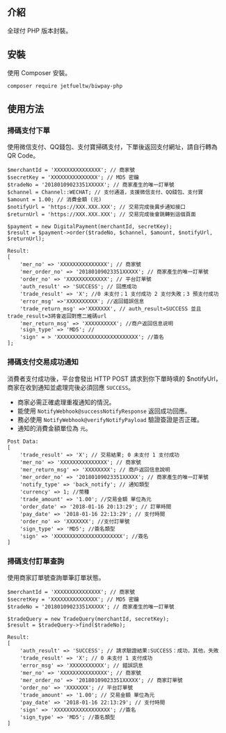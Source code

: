 ## 介紹

全球付 PHP 版本封裝。

## 安裝

使用 Composer 安裝。

```
composer require jetfueltw/biwpay-php
```

## 使用方法

### 掃碼支付下單

使用微信支付、QQ錢包、支付寶掃碼支付，下單後返回支付網址，請自行轉為 QR Code。


```
$merchantId = 'XXXXXXXXXXXXXXX'; // 商家號
$secretKey = 'XXXXXXXXXXXXXXX'; // MD5 密鑰
$tradeNo = '20180109023351XXXXX'; // 商家產生的唯一訂單號
$channel = Channel::WECHAT; // 支付通道，支援微信支付、QQ錢包、支付寶
$amount = 1.00; // 消費金額 (元)
$notifyUrl = 'https://XXX.XXX.XXX'; // 交易完成後異步通知接口
$returnUrl = 'https://XXX.XXX.XXX'; // 交易完成後會跳轉到這個頁面
```
```
$payment = new DigitalPayment(merchantId, secretKey);
$result = $payment->order($tradeNo, $channel, $amount, $notifyUrl, $returnUrl);
```
```
Result:
[
    'mer_no' => 'XXXXXXXXXXXXXXX'; // 商家號
    'mer_order_no' => '20180109023351XXXXX'; // 商家產生的唯一訂單號
    'order_no' => 'XXXXXXXXXXXXX'; // 平台訂單號
    'auth_result' => 'SUCCESS'; // 回應成功
    'trade_result' => 'X'; //0 未支付；1 支付成功 2 支付失敗；3 預支付成功
    'error_msg' =>'XXXXXXXXXX'; //返回錯誤信息
    'trade_return_msg' =>'XXXXXXX', // auth_result=SUCCESS 並且 trade_result=3將會返回對應二維碼url
    'mer_return_msg' => 'XXXXXXXXXX'; //商户返回信息说明
    'sign_type' => 'MD5'; //
    'sign' = > 'XXXXXXXXXXXXXXXXXXXXXXXXXX'; //簽名
];
```

### 掃碼支付交易成功通知

消費者支付成功後，平台會發出 HTTP POST 請求到你下單時填的 $notifyUrl，商家在收到通知並處理完後必須回應 `SUCCESS`。

* 商家必需正確處理重複通知的情況。
* 能使用 `NotifyWebhook@successNotifyResponse` 返回成功回應。  
* 務必使用 `NotifyWebhook@verifyNotifyPayload` 驗證簽證是否正確。
* 通知的消費金額單位為 `元`。 

```
Post Data: 
[
    'trade_result' => 'X'; // 交易結果; 0 未支付 1 支付成功
    'mer_no' => 'XXXXXXXXXXXXXXX'; // 商家號 
    'mer_return_msg' => 'XXXXXXXX'; // 商戶返回信息說明
    'mer_order_no' => '20180109023351XXXXX'; // 商家產生的唯一訂單號
    'notify_type' => 'back_notify'; // 通知類型
    'currency' => 1; //幣種
    'trade_amount' => '1.00'; //交易金額 單位為元
    'order_date' => '2018-01-16 20:13:29'; // 訂單時間
    'pay_date' => '2018-01-16 22:13:29'; // 支付時間
    'order_no' => 'XXXXXXX'; //支付訂單號
    'sign_type' => 'MD5'; //簽名類型
    'sign' => 'XXXXXXXXXXXXXXXXXXXXXX'; //簽名 
]
```

### 掃碼支付訂單查詢

使用商家訂單號查詢單筆訂單狀態。

```
$merchantId = 'XXXXXXXXXXXXXXX'; // 商家號
$secretKey = 'XXXXXXXXXXXXXXX'; // MD5 密鑰
$tradeNo = '20180109023351XXXXX'; // 商家產生的唯一訂單號

```
```
$tradeQuery = new TradeQuery(merchantId, secretKey);
$result = $tradeQuery->find($tradeNo);
```
```
Result:
[
    'auth_result' => 'SUCCESS'; // 請求驗證結果:SUCCESS：成功，其他，失敗
    'trade_result' => 'X'; // 0 未支付 1 支付成功
    'error_msg' => 'XXXXXXXXXXX'; // 錯誤訊息
    'mer_no' => 'XXXXXXXXXXXXXXX'; // 商家號 
    'mer_order_no' => '20180109023351XXXXX'; // 商家訂單號
    'order_no' => 'XXXXXXX'; // 平台訂單號
    'trade_amount' => '1.00'; // 交易金額 單位為元
    'pay_date' => '2018-01-16 22:13:29'; // 支付時間
    'sign' => 'XXXXXXXXXXXXXXXXXX'; //簽名
    'sign_type' => 'MD5'; //簽名類型
]